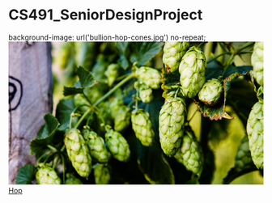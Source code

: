 # CS491_SeniorDesignProject
background-image: url('bullion-hop-cones.jpg') no-repeat;
![Hop](bullion-hop-cones.jpg)
<a href="https://github.com/barisc22/CS491_SeniorDesignProject/raw/master/Hop.pdf" title="Hop">Hop</a>
